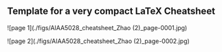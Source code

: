 ## Template for a very compact LaTeX Cheatsheet

![page 1](./figs/AIAA5028_cheatsheet_Zhao (2)_page-0001.jpg)

![page 2](./figs/AIAA5028_cheatsheet_Zhao (2)_page-0002.jpg)
